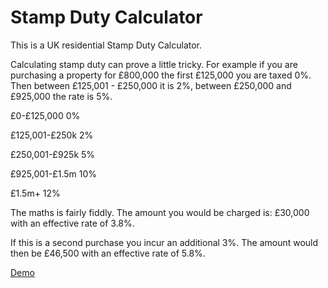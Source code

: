 # Stamp Duty Calculator

This is a UK residential Stamp Duty Calculator.

Calculating stamp duty can prove a little tricky. For example if you are purchasing a property for £800,000 the first £125,000 you are taxed 0%. Then between £125,001 - £250,000 it is 2%, between £250,000 and £925,000 the rate is 5%.

£0-£125,000	    0%

£125,001-£250k	2%

£250,001-£925k	5%

£925,001-£1.5m	10%

£1.5m+	        12%

The maths is fairly fiddly. The amount you would be charged is: £30,000 with an effective rate of 3.8%.

If this is a second purchase you incur an additional 3%. The amount would then be £46,500 with an effective rate of 5.8%.

<a href="https://jamesbarford.github.io/stamp-duty-calculator/">Demo</a>
